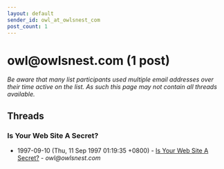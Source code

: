 ```yaml
---
layout: default
sender_id: owl_at_owlsnest_com
post_count: 1
---
```


# owl<span>@</span>owlsnest.com (1 post)

_Be aware that many list participants used multiple email addresses over their time active on the list. As such this page may not contain all threads available._

## Threads

### Is Your Web Site A Secret?
+ 1997-09-10 (Thu, 11 Sep 1997 01:19:35 +0800) - [Is Your Web Site A Secret?](/archive/1997/09/3c56ee692d8f9c02b78b7080429fafb0dfefc0e1b7b62758c2e8b4777e45f547) - _owl@owlsnest.com_

